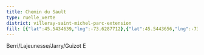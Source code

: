 ```yaml
---
title: Chemin du Sault
type: ruelle_verte
district: villeray-saint-michel-parc-extension
fill: [{"lat":45.5434639,"lng":-73.6287712},{"lat":45.5443656,"lng":-73.6318236}]
---
```


Berri/Lajeunesse/Jarry/Guizot E